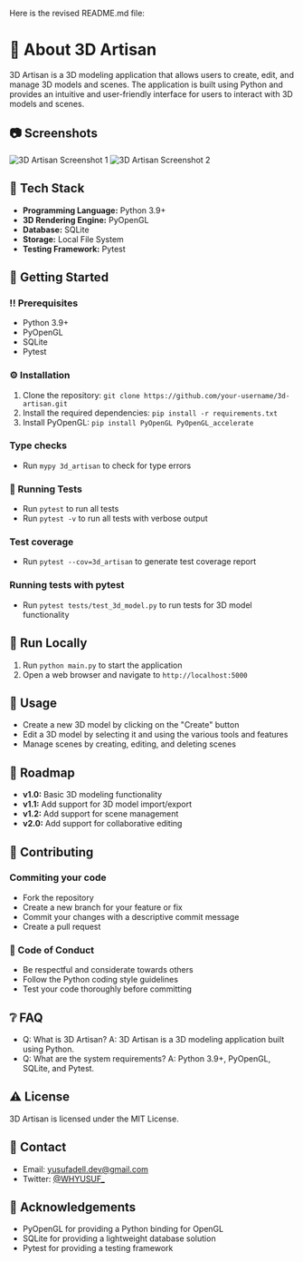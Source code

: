 Here is the revised README.md file:

**🌟 About 3D Artisan**
=============================

3D Artisan is a 3D modeling application that allows users to create, edit, and manage 3D models and scenes. The application is built using Python and provides an intuitive and user-friendly interface for users to interact with 3D models and scenes.

**📷 Screenshots**
---------------

![3D Artisan Screenshot 1](screenshots/screenshot1.png)
![3D Artisan Screenshot 2](screenshots/screenshot2.png)

**👾 Tech Stack**
--------------

* **Programming Language:** Python 3.9+
* **3D Rendering Engine:** PyOpenGL
* **Database:** SQLite
* **Storage:** Local File System
* **Testing Framework:** Pytest

**🧰 Getting Started**
-------------------

### ‼️ Prerequisites

* Python 3.9+
* PyOpenGL
* SQLite
* Pytest

### ⚙️ Installation

1. Clone the repository: `git clone https://github.com/your-username/3d-artisan.git`
2. Install the required dependencies: `pip install -r requirements.txt`
3. Install PyOpenGL: `pip install PyOpenGL PyOpenGL_accelerate`

### Type checks

* Run `mypy 3d_artisan` to check for type errors

### 🧪 Running Tests

* Run `pytest` to run all tests
* Run `pytest -v` to run all tests with verbose output

### Test coverage

* Run `pytest --cov=3d_artisan` to generate test coverage report

### Running tests with pytest

* Run `pytest tests/test_3d_model.py` to run tests for 3D model functionality

**🏃 Run Locally**
-----------------

1. Run `python main.py` to start the application
2. Open a web browser and navigate to `http://localhost:5000`

**👀 Usage**
-----------

* Create a new 3D model by clicking on the "Create" button
* Edit a 3D model by selecting it and using the various tools and features
* Manage scenes by creating, editing, and deleting scenes

**🧭 Roadmap**
-------------

* **v1.0:** Basic 3D modeling functionality
* **v1.1:** Add support for 3D model import/export
* **v1.2:** Add support for scene management
* **v2.0:** Add support for collaborative editing

**👋 Contributing**
------------------

### Commiting your code

* Fork the repository
* Create a new branch for your feature or fix
* Commit your changes with a descriptive commit message
* Create a pull request

### 📜 Code of Conduct

* Be respectful and considerate towards others
* Follow the Python coding style guidelines
* Test your code thoroughly before committing

**❔ FAQ**
---------

* Q: What is 3D Artisan?
A: 3D Artisan is a 3D modeling application built using Python.
* Q: What are the system requirements?
A: Python 3.9+, PyOpenGL, SQLite, and Pytest.

**⚠️ License**
-------------

3D Artisan is licensed under the MIT License.

**🤝 Contact**
--------------

* Email: [yusufadell.dev@gmail.com](mailto:your-email@example.com)
* Twitter: [@WHYUSUF_](https://twitter.com/your-twitter-handle)

**💎 Acknowledgements**
---------------------

* PyOpenGL for providing a Python binding for OpenGL
* SQLite for providing a lightweight database solution
* Pytest for providing a testing framework
